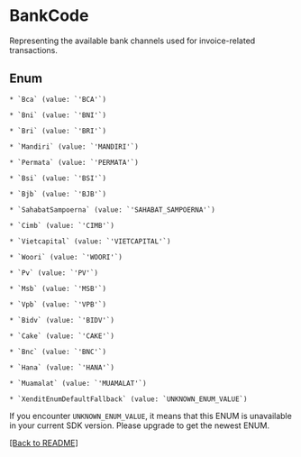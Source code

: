 # BankCode

Representing the available bank channels used for invoice-related transactions.


## Enum


    * `Bca` (value: `'BCA'`)

    * `Bni` (value: `'BNI'`)

    * `Bri` (value: `'BRI'`)

    * `Mandiri` (value: `'MANDIRI'`)

    * `Permata` (value: `'PERMATA'`)

    * `Bsi` (value: `'BSI'`)

    * `Bjb` (value: `'BJB'`)

    * `SahabatSampoerna` (value: `'SAHABAT_SAMPOERNA'`)

    * `Cimb` (value: `'CIMB'`)

    * `Vietcapital` (value: `'VIETCAPITAL'`)

    * `Woori` (value: `'WOORI'`)

    * `Pv` (value: `'PV'`)

    * `Msb` (value: `'MSB'`)

    * `Vpb` (value: `'VPB'`)

    * `Bidv` (value: `'BIDV'`)

    * `Cake` (value: `'CAKE'`)

    * `Bnc` (value: `'BNC'`)

    * `Hana` (value: `'HANA'`)

    * `Muamalat` (value: `'MUAMALAT'`)

    * `XenditEnumDefaultFallback` (value: `UNKNOWN_ENUM_VALUE`)

If you encounter `UNKNOWN_ENUM_VALUE`, it means that this ENUM is unavailable in your current SDK version. Please upgrade to get the newest ENUM.


[[Back to README]](../../README.md)